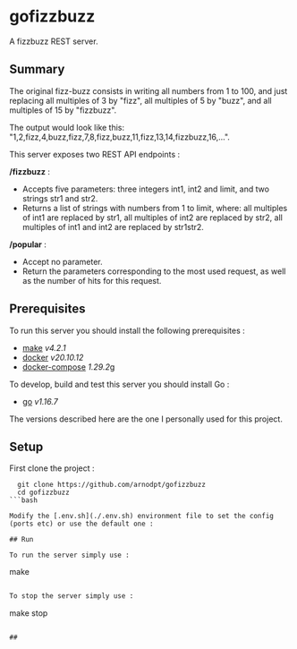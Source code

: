 # gofizzbuzz

A fizzbuzz REST server.

## Summary

The original fizz-buzz consists in writing all numbers from 1 to 100, and just replacing all multiples of 3 by "fizz", all multiples of 5 by "buzz", and all multiples of 15 by "fizzbuzz". 

The output would look like this: "1,2,fizz,4,buzz,fizz,7,8,fizz,buzz,11,fizz,13,14,fizzbuzz,16,...".

This server exposes two REST API endpoints :

**/fizzbuzz** :
  - Accepts five parameters: three integers int1, int2 and limit, and two strings str1 and str2.
  - Returns a list of strings with numbers from 1 to limit, where: all multiples of int1 are replaced by str1, all multiples of int2 are replaced by str2, all multiples of int1 and int2 are replaced by str1str2.


**/popular** :
  - Accept no parameter.
  - Return the parameters corresponding to the most used request, as well as the number of hits for this request.

## Prerequisites

To run this server you should install the following prerequisites :

- [make](https://linux.die.net/man/1/make) *v4.2.1*
- [docker](https://docs.docker.com/get-docker/) *v20.10.12*
- [docker-compose](https://docs.docker.com/compose/install/) *1.29.2*g

To develop, build and test this server you should install Go :

- [go](https://go.dev/doc/install) *v1.16.7*

The versions described here are the one I personally used for this project.

## Setup

First clone the project :
```
  git clone https://github.com/arnodpt/gofizzbuzz
  cd gofizzbuzz
```bash

Modify the [.env.sh](./.env.sh) environment file to set the config (ports etc) or use the default one :

## Run

To run the server simply use :

```
make
```bash

To stop the server simply use :

```
make stop
```bahs

## 
